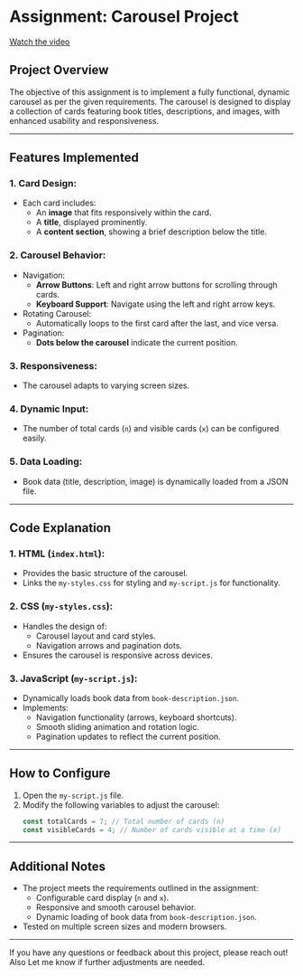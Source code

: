 # Assignment: Carousel Project
[Watch the video](./photos/Carsoul.mp4)

## Project Overview
The objective of this assignment is to implement a fully functional, dynamic carousel as per the given requirements. The carousel is designed to display a collection of cards featuring book titles, descriptions, and images, with enhanced usability and responsiveness.

---

## Features Implemented
### 1. **Card Design**:
- Each card includes:
  - An **image** that fits responsively within the card.
  - A **title**, displayed prominently.
  - A **content section**, showing a brief description below the title.

### 2. **Carousel Behavior**:
- Navigation:
  - **Arrow Buttons**: Left and right arrow buttons for scrolling through cards.
  - **Keyboard Support**: Navigate using the left and right arrow keys.
- Rotating Carousel:
  - Automatically loops to the first card after the last, and vice versa.
- Pagination:
  - **Dots below the carousel** indicate the current position.

### 3. **Responsiveness**:
- The carousel adapts to varying screen sizes.

### 4. **Dynamic Input**:
- The number of total cards (`n`) and visible cards (`x`) can be configured easily.

### 5. **Data Loading**:
- Book data (title, description, image) is dynamically loaded from a JSON file.

---

## Code Explanation
### 1. **HTML (`index.html`)**:
- Provides the basic structure of the carousel.
- Links the `my-styles.css` for styling and `my-script.js` for functionality.

### 2. **CSS (`my-styles.css`)**:
- Handles the design of:
  - Carousel layout and card styles.
  - Navigation arrows and pagination dots.
- Ensures the carousel is responsive across devices.

### 3. **JavaScript (`my-script.js`)**:
- Dynamically loads book data from `book-description.json`.
- Implements:
  - Navigation functionality (arrows, keyboard shortcuts).
  - Smooth sliding animation and rotation logic.
  - Pagination updates to reflect the current position.

---

## How to Configure
1. Open the `my-script.js` file.
2. Modify the following variables to adjust the carousel:
   ```javascript
   const totalCards = 7; // Total number of cards (n)
   const visibleCards = 4; // Number of cards visible at a time (x)
   ```

---


## Additional Notes
- The project meets the requirements outlined in the assignment:
  - Configurable card display (`n` and `x`).
  - Responsive and smooth carousel behavior.
  - Dynamic loading of book data from `book-description.json`.
- Tested on multiple screen sizes and modern browsers.

---

If you have any questions or feedback about this project, please reach out! Also 
Let me know if further adjustments are needed.
